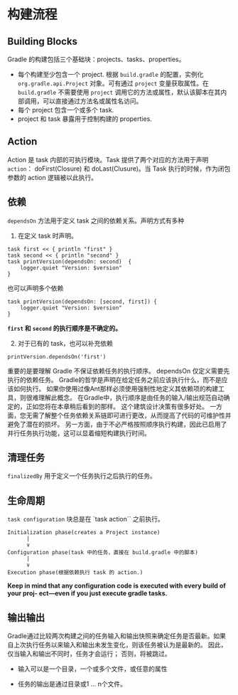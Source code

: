 # 构建流程

## Building Blocks

Gradle 的构建包括三个基础块：projects、tasks、properties。

- 每个构建至少包含一个 project. 根据 `build.gradle` 的配置，实例化 `org.gradle.api.Project` 对象。可有通过 `project` 变量获取属性。在 `build.gradle` 不需要使用 `project` 调用它的方法或属性，默认该脚本在其内部调用，可以直接通过方法名或属性名访问。
- 每个 project 包含一个或多个 task.
- project 和 task 暴露用于控制构建的 properties.


## Action

Action 是 task 内部的可执行模块。Task 提供了两个对应的方法用于声明 `action`： doFirst(Closure) 和 doLast(Clusure)。当 Task 执行的时候，作为闭包参数的 action 逻辑被以此执行。



## 依赖

`dependsOn` 方法用于定义 task 之间的依赖关系。声明方式有多种

1. 在定义 task 时声明。

```
task first << { println "first" }
task second << { println "second" }
task printVersion(dependsOn: second)  {
    logger.quiet "Version: $version"
}
```

也可以声明多个依赖

```
task printVersion(dependsOn: [second, first]) { 
    logger.quiet "Version: $version"
}
```
**`first` 和 `second` 的执行顺序是不确定的。**

2. 对于已有的 task，也可以补充依赖

```
printVersion.dependsOn('first')
```

重要的是要理解 Gradle 不保证依赖任务的执行顺序。 dependsOn 仅定义需要先执行的依赖任务。 Gradle的哲学是声明在给定任务之前应该执行什么，而不是应该如何执行。 如果你使用过像Ant那样必须使用强制性地定义其依赖项的构建工具，则很难理解此概念。 在Gradle中，执行顺序是由任务的输入/输出规范自动确定的，正如您将在本章稍后看到的那样。 这个建筑设计决策有很多好处。 一方面，您无需了解整个任务依赖关系链即可进行更改，从而提高了代码的可维护性并避免了潜在的损坏。 另一方面，由于不必严格按照顺序执行构建，因此已启用了并行任务执行功能，这可以显着缩短构建执行时间。


## 清理任务

`finalizedBy` 用于定义一个任务执行之后执行的任务。


## 生命周期

`task configuration` 块总是在 `task action`` 之前执行。


```
Initialization phase(creates a Project instance)
      |
      ∨
Configuration phase(task 中的任务，直接在 build.gradle 中的脚本)
      |
      ∨
Execution phase(根据依赖执行 task 的 action.)
```

**Keep in mind that any configuration code is executed with every build of your proj- ect—even if you just execute gradle tasks.**

## 输出输出

Gradle通过比较两次构建之间的任务输入和输出快照来确定任务是否最新。如果自上次执行任务以来输入和输出未发生变化，则该任务被认为是最新的。 因此，仅当输入和输出不同时，任务才会运行； 否则，将被跳过。

- 输入可以是一个目录，一个或多个文件，或任意的属性

- 任务的输出是通过目录或1 ... n个文件。